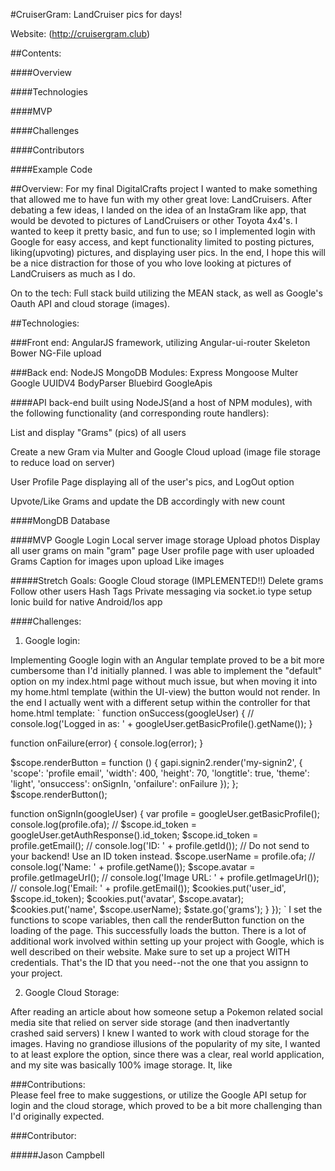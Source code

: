 #CruiserGram: LandCruiser pics for days!

Website: (http://cruisergram.club)

##Contents:

####Overview

####Technologies

####MVP 

####Challenges

####Contributors

####Example Code

##Overview:
For my final DigitalCrafts project I wanted to make something that allowed me to have fun with my other great love: LandCruisers.  After debating a few ideas, I landed on the idea of an InstaGram like app, that would be devoted to pictures of LandCruisers or other Toyota 4x4's.  I wanted to keep it pretty basic, and fun to use; so I implemented login with Google for easy access, and kept functionality limited to posting pictures, liking(upvoting) pictures, and displaying user pics.  In the end, I hope this will be a nice distraction for those of you who love looking at pictures of LandCruisers as much as I do.  

On to the tech:
Full stack build utilizing the MEAN stack, as well as Google's Oauth API and cloud storage (images). 
  
##Technologies:

###Front end:
AngularJS framework, utilizing Angular-ui-router
Skeleton
Bower
NG-File upload


###Back end:
NodeJS
MongoDB
Modules:
  Express
  Mongoose
  Multer
  Google
  UUIDV4
  BodyParser
  Bluebird
  GoogleApis

####API back-end built using NodeJS(and a host of NPM modules), with the following functionality (and corresponding route handlers):
 
 List and display "Grams" (pics) of all users 
 
 Create a new Gram via Multer and Google Cloud upload (image file storage to reduce load on server)
 
 User Profile Page displaying all of the user's pics, and LogOut option
 
 Upvote/Like Grams and update the DB accordingly with new count
  
####MongDB Database

####MVP
Google Login
Local server image storage
Upload photos
Display all user grams on main "gram" page
User profile page with user uploaded Grams
Caption for images upon upload
Like images

#####Stretch Goals:
Google Cloud storage (IMPLEMENTED!!)
Delete grams
Follow other users
Hash Tags
Private messaging via socket.io type setup
Ionic build for native Android/Ios app

####Challenges:

1.  Google login:  

Implementing Google login with an Angular template proved to be a bit more cumbersome than I'd initially planned.  I was able to implement the "default" option on my index.html page without much issue, but when moving it into my home.html template (within the UI-view) the button would not render.  In the end I actually went with a different setup within the controller for that home.html template:
`
function onSuccess(googleUser) {
   //  console.log('Logged in as: ' + googleUser.getBasicProfile().getName());
   }

   function onFailure(error) {
     console.log(error);
   }

   $scope.renderButton = function () {
     gapi.signin2.render('my-signin2', {
       'scope': 'profile email',
       'width': 400,
       'height': 70,
       'longtitle': true,
       'theme': 'light',
       'onsuccess': onSignIn,
       'onfailure': onFailure
     });
   };
   $scope.renderButton();

  function onSignIn(googleUser) {
    var profile = googleUser.getBasicProfile();
    console.log(profile.ofa);
    // $scope.id_token = googleUser.getAuthResponse().id_token;
    $scope.id_token = profile.getEmail();
    // console.log('ID: ' + profile.getId()); // Do not send to your backend! Use an ID token instead.
    $scope.userName = profile.ofa;
    // console.log('Name: ' + profile.getName());
    $scope.avatar = profile.getImageUrl();
    // console.log('Image URL: ' + profile.getImageUrl());
    // console.log('Email: ' + profile.getEmail());
    $cookies.put('user_id', $scope.id_token);
    $cookies.put('avatar', $scope.avatar);
    $cookies.put('name', $scope.userName);
    $state.go('grams');
  }
});
`
I set the functions to scope variables, then call the renderButton function on the loading of the page.  This successfully loads the button.  There is a lot of additional work involved within setting up your project with Google, which is well described on their website.  Make sure to set up a project WITH credentials.  That's the ID that you need--not the one that you assignn to your project.

2.  Google Cloud Storage:

After reading an article about how someone setup a Pokemon related social media site that relied on server side storage (and then inadvertantly crashed said servers) I knew I wanted to work with cloud storage for the images.  Having no grandiose illusions of the popularity of my site, I wanted to at least explore the option, since there was a clear, real world application, and my site was basically 100% image storage.  It, like 



###Contributions:  
Please feel free to make suggestions, or utilize the Google API setup for login and the cloud storage, which proved to be a bit more challenging than I'd originally expected.



###Contributor:

#####Jason Campbell 




